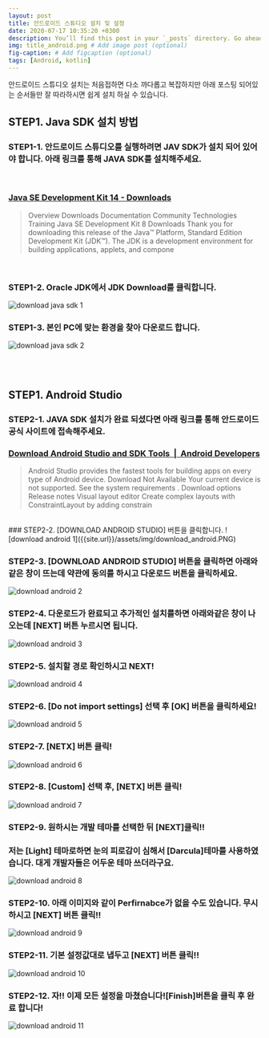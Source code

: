 ```yaml
---
layout: post
title: 안드로이드 스튜디오 설치 및 설정
date: 2020-07-17 10:35:20 +0300
description: You’ll find this post in your `_posts` directory. Go ahead and edit it and re-build the site to see your changes. # Add post description (optional)
img: title_android.png # Add image post (optional)
fig-caption: # Add figcaption (optional)
tags: [Android, kotlin]
---
```

안드로이드 스튜디오 설치는 처음접하면 다소 까다롭고 복잡하지만 아래 포스팅 되어있는 순서들만 잘 따라하시면 쉽게 설치 하실 수 있습니다.
<br>
## STEP1. Java SDK 설치 방법
### STEP1-1. 안드로이드 스튜디오를 실행하려면  JAV SDK가 설치 되어 있어야 합니다. 아래 링크를 통해 JAVA SDK를 설치해주세요.
<br>

### <a class="se_og_box  __se_link" href="https://www.oracle.com/kr/java/technologies/javase-downloads.html" target="_blank" data-linktype="link" data-linkdata="{&quot;link&quot; : &quot;https://developer.android.com/studio/&quot;}">Java SE Development Kit 14 - Downloads</a>
> <div>Overview Downloads Documentation Community Technologies Training Java SE Development Kit 8 Downloads Thank you for downloading this release of the Java™ Platform, Standard Edition Development Kit (JDK™). The JDK is a development environment for building applications, applets, and compone</div>

<br>

### STEP1-2. Oracle JDK에서 JDK Download를 클릭합니다.
![download java sdk 1]({{site.url}}/assets/img/download-java-sdk.PNG)

### STEP1-3. 본인 PC에 맞는 환경을 찾아 다운로드 합니다.
![download java sdk 2]({{site.url}}/assets/img/download-java-sdk-2.PNG)

<br><br>
## STEP1. Android Studio 
### STEP2-1. JAVA SDK 설치가 완료 되셨다면 아래 링크를 통해 안드로이드 공식 사이트에 접속해주세요.
### <a class="se_og_box  __se_link" href="https://developer.android.com/studio/" target="_blank" data-linktype="link" data-linkdata="{&quot;link&quot; : &quot;https://developer.android.com/studio/&quot;}">Download Android Studio and SDK Tools &nbsp;|&nbsp; Android Developers </a>
> <div> Android Studio provides the fastest tools for building apps on every type of Android device. Download Not Available Your current device is not supported. See the system requirements . Download options Release notes Visual layout editor Create complex layouts with ConstraintLayout by adding constrain</div>

<br>
### STEP2-2. [DOWNLOAD ANDROID STUDIO] 버튼을 클릭합니다.
![download android 1]({{site.url}}/assets/img/download_android.PNG)

### STEP2-3. [DOWNLOAD ANDROID STUDIO] 버튼을 클릭하면 아래와 같은 창이 뜨는데 약관에 동의를 하시고 다운로드 버튼을 클릭하세요.
![download android 2]({{site.url}}/assets/img/download_android_2.PNG)

### STEP2-4. 다운로드가 완료되고 추가적인 설치를하면 아래와같은 창이 나오는데 [NEXT] 버튼 누르시면 됩니다.
![download android 3]({{site.url}}/assets/img/download_android_3.png)

### STEP2-5. 설치할 경로 확인하시고 NEXT!
![download android 4]({{site.url}}/assets/img/download_android_4.png)

### STEP2-6. [Do not import settings] 선택 후 [OK] 버튼을 클릭하세요!
![download android 5]({{site.url}}/assets/img/download_android_5.png)

### STEP2-7. [NETX] 버튼 클릭!
![download android 6]({{site.url}}/assets/img/download_android_6.png)

### STEP2-8. [Custom] 선택 후, [NETX] 버튼 클릭!
![download android 7]({{site.url}}/assets/img/download_android_7.png)


### STEP2-9. 원하시는 개발 테마를 선택한 뒤 [NEXT]클릭!!
### 저는 [Light] 테마로하면 눈의 피로감이 심해서 [Darcula]테마를 사용하였습니다. 대게 개발자들은 어두운 테마 쓰더라구요.
![download android 8]({{site.url}}/assets/img/download_android_8.png)

### STEP2-10. 아래 이미지와 같이 Perfirnabce가 없을 수도 있습니다. 무시하시고 [NEXT] 버튼 클릭!!
![download android 9]({{site.url}}/assets/img/download_android_9.png)

### STEP2-11. 기본 설정값대로 냅두고 [NEXT] 버튼 클릭!!
![download android 10]({{site.url}}/assets/img/download_android_10.png)

### STEP2-12. 자!! 이제 모든 설정을 마쳤습니다![Finish]버튼을 클릭 후 완료 합니다!
![download android 11]({{site.url}}/assets/img/download_android_11.png)
